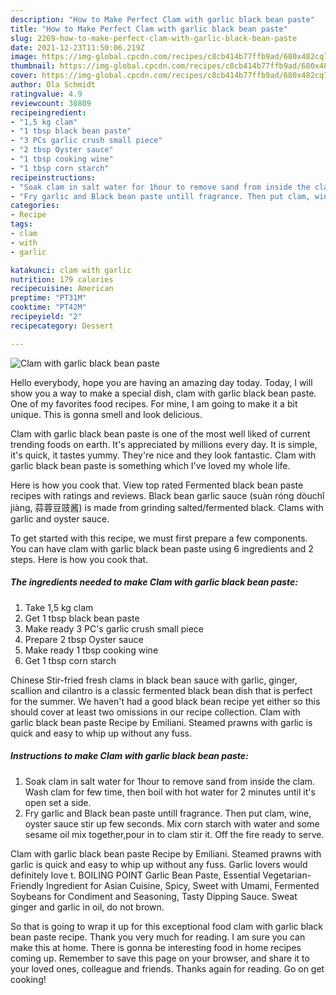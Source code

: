 ```yaml
---
description: "How to Make Perfect Clam with garlic black bean paste"
title: "How to Make Perfect Clam with garlic black bean paste"
slug: 2269-how-to-make-perfect-clam-with-garlic-black-bean-paste
date: 2021-12-23T11:50:06.219Z
image: https://img-global.cpcdn.com/recipes/c8cb414b77ffb9ad/680x482cq70/clam-with-garlic-black-bean-paste-recipe-main-photo.jpg
thumbnail: https://img-global.cpcdn.com/recipes/c8cb414b77ffb9ad/680x482cq70/clam-with-garlic-black-bean-paste-recipe-main-photo.jpg
cover: https://img-global.cpcdn.com/recipes/c8cb414b77ffb9ad/680x482cq70/clam-with-garlic-black-bean-paste-recipe-main-photo.jpg
author: Ola Schmidt
ratingvalue: 4.9
reviewcount: 30809
recipeingredient:
- "1,5 kg clam"
- "1 tbsp black bean paste"
- "3 PCs garlic crush small piece"
- "2 tbsp Oyster sauce"
- "1 tbsp cooking wine"
- "1 tbsp corn starch"
recipeinstructions:
- "Soak clam in salt water for 1hour to remove sand from inside the clam. Wash clam for few time, then boil with hot water for 2 minutes until it's open set a side."
- "Fry garlic and Black bean paste untill fragrance. Then put clam, wine, oyster sauce stir up few seconds. Mix corn starch with water and some sesame oil mix together,pour in to clam stir it. Off the fire ready to serve."
categories:
- Recipe
tags:
- clam
- with
- garlic

katakunci: clam with garlic 
nutrition: 179 calories
recipecuisine: American
preptime: "PT31M"
cooktime: "PT42M"
recipeyield: "2"
recipecategory: Dessert

---
```



![Clam with garlic black bean paste](https://img-global.cpcdn.com/recipes/c8cb414b77ffb9ad/680x482cq70/clam-with-garlic-black-bean-paste-recipe-main-photo.jpg)

Hello everybody, hope you are having an amazing day today. Today, I will show you a way to make a special dish, clam with garlic black bean paste. One of my favorites food recipes. For mine, I am going to make it a bit unique. This is gonna smell and look delicious.

Clam with garlic black bean paste is one of the most well liked of current trending foods on earth. It's appreciated by millions every day. It is simple, it's quick, it tastes yummy. They're nice and they look fantastic. Clam with garlic black bean paste is something which I've loved my whole life.

Here is how you cook that. View top rated Fermented black bean paste recipes with ratings and reviews. Black bean garlic sauce (suàn róng dòuchǐ jiàng, 蒜蓉豆豉酱) is made from grinding salted/fermented black. Clams with garlic and oyster sauce.


To get started with this recipe, we must first prepare a few components. You can have clam with garlic black bean paste using 6 ingredients and 2 steps. Here is how you cook that.

<!--inarticleads1-->

##### The ingredients needed to make Clam with garlic black bean paste:

1. Take 1,5 kg clam
1. Get 1 tbsp black bean paste
1. Make ready 3 PC's garlic crush small piece
1. Prepare 2 tbsp Oyster sauce
1. Make ready 1 tbsp cooking wine
1. Get 1 tbsp corn starch


Chinese Stir-fried fresh clams in black bean sauce with garlic, ginger, scallion and cilantro is a classic fermented black bean dish that is perfect for the summer. We haven't had a good black bean recipe yet either so this should cover at least two omissions in our recipe collection. Clam with garlic black bean paste Recipe by Emiliani. Steamed prawns with garlic is quick and easy to whip up without any fuss. 

<!--inarticleads2-->

##### Instructions to make Clam with garlic black bean paste:

1. Soak clam in salt water for 1hour to remove sand from inside the clam. Wash clam for few time, then boil with hot water for 2 minutes until it's open set a side.
1. Fry garlic and Black bean paste untill fragrance. Then put clam, wine, oyster sauce stir up few seconds. Mix corn starch with water and some sesame oil mix together,pour in to clam stir it. Off the fire ready to serve.


Clam with garlic black bean paste Recipe by Emiliani. Steamed prawns with garlic is quick and easy to whip up without any fuss. Garlic lovers would definitely love t. BOILING POINT Garlic Bean Paste, Essential Vegetarian-Friendly Ingredient for Asian Cuisine, Spicy, Sweet with Umami, Fermented Soybeans for Condiment and Seasoning, Tasty Dipping Sauce. Sweat ginger and garlic in oil, do not brown. 

So that is going to wrap it up for this exceptional food clam with garlic black bean paste recipe. Thank you very much for reading. I am sure you can make this at home. There is gonna be interesting food in home recipes coming up. Remember to save this page on your browser, and share it to your loved ones, colleague and friends. Thanks again for reading. Go on get cooking!
